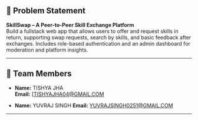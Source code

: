 ## 📌 Problem Statement

**SkillSwap – A Peer-to-Peer Skill Exchange Platform**  
Build a fullstack web app that allows users to offer and request skills in return, supporting swap requests, search by skills, and basic feedback after exchanges. Includes role-based authentication and an admin dashboard for moderation and platform insights.

---

## 👥 Team Members

- **Name:** TISHYA JHA  
  **Email:** [TISHYAJHA04@GMAIL.COM

- **Name:** YUVRAJ SINGH
  **Email:** YUVRAJSINGH0251@GMAIL.COM

---

